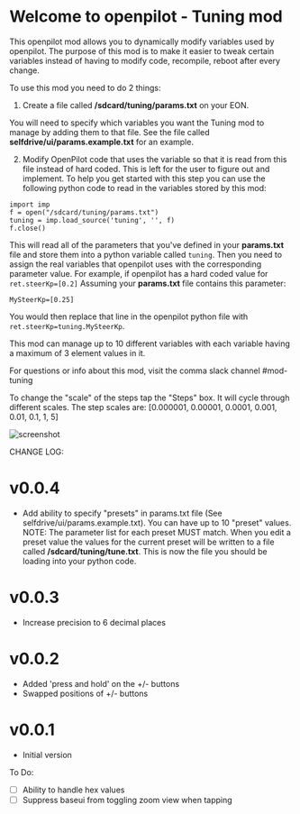 Welcome to openpilot - Tuning mod
======

This openpilot mod allows you to dynamically modify variables used by openpilot.
The purpose of this mod is to make it easier to tweak certain variables instead of
having to modify code, recompile, reboot after every change.

To use this mod you need to do 2 things:

1. Create a file called **/sdcard/tuning/params.txt** on your EON.

You will need to specify which variables you want the Tuning mod to manage by adding them to that file.  See the file called **selfdrive/ui/params.example.txt** for an example.

2. Modify OpenPilot code that uses the variable so that it is read from this file instead of hard coded.  This is left for the user to figure out and implement.  To help you get started with this step you can use the following python code to read in the variables stored by this mod:

```
import imp
f = open("/sdcard/tuning/params.txt")
tuning = imp.load_source('tuning', '', f)
f.close()
````

This will read all of the parameters that you've defined in your **params.txt** file and store them into a python variable called `tuning`.  Then you need to assign the real variables that openpilot uses with the corresponding parameter value.  For example, if openpilot has a hard coded value for `ret.steerKp=[0.2]` Assuming your **params.txt** file contains this parameter:

`
MySteerKp=[0.25]
`

You would then replace that line in the openpilot python file with `ret.steerKp=tuning.MySteerKp`.

This mod can manage up to 10 different variables with each variable having a maximum of 3 element values in it.

For questions or info about this mod, visit the comma slack channel #mod-tuning

To change the "scale" of the steps tap the "Steps" box.  It will cycle through different scales.  The step scales are: \[0.000001, 0.00001, 0.0001, 0.001, 0.01, 0.1, 1, 5\]

![screenshot](https://i.imgur.com/G7j2vQY.jpg)

CHANGE LOG:

v0.0.4
========================
 * Add ability to specify "presets" in params.txt file (See selfdrive/ui/params.example.txt).  You can have up to 10 "preset" values.  NOTE: The parameter list for each preset MUST match.  When you edit a preset value the values for the current preset will be written to a file called **/sdcard/tuning/tune.txt**.  This is now the file you should be loading into your python code.

v0.0.3
========================
 * Increase precision to 6 decimal places

v0.0.2
========================
 * Added 'press and hold' on the +/- buttons
 * Swapped positions of +/- buttons
 
v0.0.1
========================
 * Initial version

To Do:
- [ ] Ability to handle hex values
- [ ] Suppress baseui from toggling zoom view when tapping

